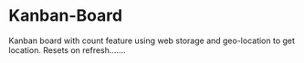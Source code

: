 # Kanban-Board
Kanban board with count feature using web storage and geo-location to get location. Resets on refresh....... 
